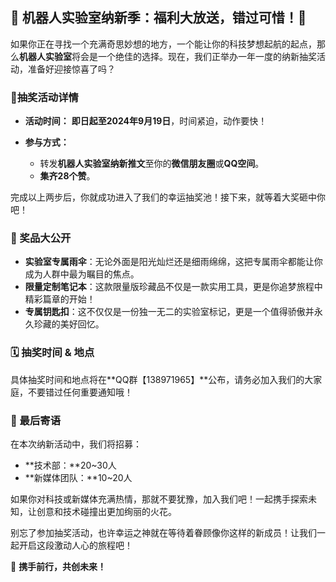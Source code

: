 ## 🤖 机器人实验室纳新季：福利大放送，错过可惜！🎉

如果你正在寻找一个充满奇思妙想的地方，一个能让你的科技梦想起航的起点，那么**机器人实验室**将会是一个绝佳的选择。现在，我们正举办一年一度的纳新抽奖活动，准备好迎接惊喜了吗？

### 🎲抽奖活动详情

- **活动时间：** **即日起至2024年9月19日**，时间紧迫，动作要快！

- **参与方式：**
  - 转发**机器人实验室纳新推文**至你的**微信朋友圈**或**QQ空间**。
  - **集齐28个赞**。

完成以上两步后，你就成功进入了我们的幸运抽奖池！接下来，就等着大奖砸中你吧！

### 🎁 奖品大公开

- **实验室专属雨伞**：无论外面是阳光灿烂还是细雨绵绵，这把专属雨伞都能让你成为人群中最为瞩目的焦点。
- **限量定制笔记本**：这款限量版珍藏品不仅是一款实用工具，更是你追梦旅程中精彩篇章的开始！
- **专属钥匙扣**：这不仅仅是一份独一无二的实验室标记，更是一个值得骄傲并永久珍藏的美好回忆。

### 🗓️ 抽奖时间 & 地点

具体抽奖时间和地点将在**QQ群【138971965】**公布，请务必加入我们的大家庭，不要错过任何重要通知哦！

### 🌟 最后寄语

在本次纳新活动中，我们将招募：
- **技术部：**20~30人
- **新媒体团队：**10~20人

如果你对科技或新媒体充满热情，那就不要犹豫，加入我们吧！一起携手探索未知，让创意和技术碰撞出更加绚丽的火花。

别忘了参加抽奖活动，也许幸运之神就在等待着眷顾像你这样的新成员！让我们一起开启这段激动人心的旅程吧！

🚀 **携手前行，共创未来！**